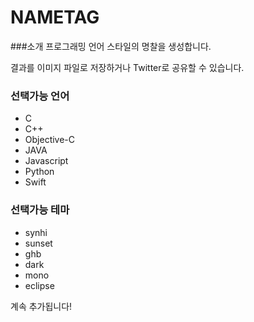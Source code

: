 NAMETAG
==========

###소개
 프로그래밍 언어 스타일의 명찰을 생성합니다.

 결과를 이미지 파일로 저장하거나 Twitter로 공유할 수 있습니다.

### 선택가능 언어
- C
- C++
- Objective-C
- JAVA
- Javascript
- Python
- Swift

### 선택가능 테마
- synhi
- sunset
- ghb
- dark
- mono
- eclipse

계속 추가됩니다!
